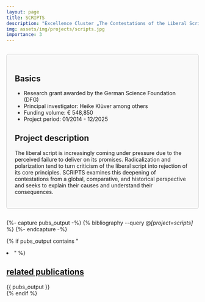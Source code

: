 ```yaml
---
layout: page
title: SCRIPTS
description: "Excellence Cluster „The Contestations of the Liberal Script“"
img: assets/img/projects/scripts.jpg
importance: 3
---
```


<div style="border: 1px solid #ccc; border-radius: 5px; padding: 1.5em; margin: 2em 0; background-color: #f9f9f9;">

  <h2>Basics</h2>
    <ul>
      <li>Research grant awarded by the German Science Foundation (DFG)</li>
      <li>Principal investigator: Heike Klüver among others</li>
      <li>Funding volume: € 548,850</li>
      <li>Project period: 01/2014 - 12/2025</li>
    </ul>

  <h2>Project description</h2>
    <p>The liberal script is increasingly coming under pressure due to the perceived failure to deliver on its promises. Radicalization and polarization tend to turn criticism of the liberal script into rejection of its core principles. SCRIPTS examines this deepening of contestations from a global, comparative, and historical perspective and seeks to explain their causes and understand their consequences.</p>

</div>

{%- capture pubs_output -%}
  {% bibliography --query @*[project=scripts]* %}
{%- endcapture -%}

{% if pubs_output contains "<li>" %}
  <div>
    <h2>
      <a href="{{ '/publications/' | relative_url }}" style="color: inherit">
        related publications
      </a>
    </h2>
    <div class="publications">
      {{ pubs_output }}
    </div>
  </div>
{% endif %}